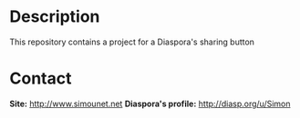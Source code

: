 # Description

This repository contains a project for a Diaspora's sharing button


# Contact

**Site:** http://www.simounet.net
**Diaspora's profile:** http://diasp.org/u/Simon
